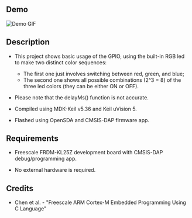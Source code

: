 ## Demo
![Demo GIF](./assets/gpio-leds.gif)

## Description
* This project shows basic usage of the GPIO, 
using the built-in RGB led to make two distinct color sequences:
    * The first one just involves switching between red, green, and blue;
    * The second one shows all possible combinations (2^3 = 8) of the three led colors (they can be either ON or OFF).

* Please note that the delayMs() function is not accurate. 

* Compiled using MDK-Keil v5.36 and Keil uVision 5.

* Flashed using OpenSDA and CMSIS-DAP firmware app.

## Requirements
* Freescale FRDM-KL25Z development board with CMSIS-DAP debug/programming app.

* No external hardware is required.

## Credits
* Chen et al. - "Freescale ARM Cortex-M Embedded Programming Using C Language"
